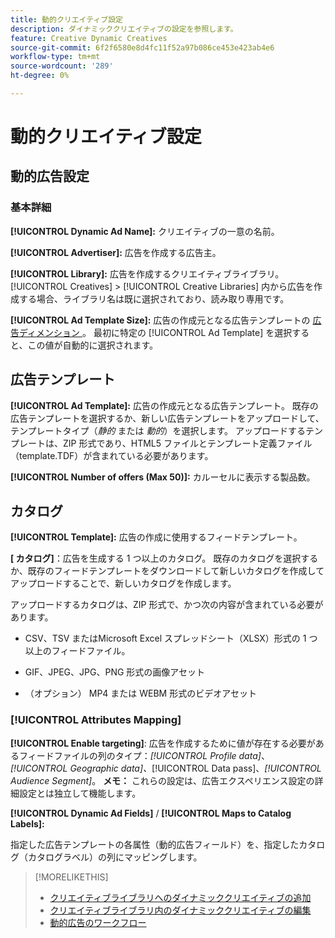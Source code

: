 ```yaml
---
title: 動的クリエイティブ設定
description: ダイナミッククリエイティブの設定を参照します。
feature: Creative Dynamic Creatives
source-git-commit: 6f2f6580e8d4fc11f52a97b086ce453e423ab4e6
workflow-type: tm+mt
source-wordcount: '289'
ht-degree: 0%

---
```


# 動的クリエイティブ設定

<!-- add a description -->

<!-- This looks the same for me for either HTML5 type as of 9/24:

## Dynamic ad settings for static HTML5 ads {#dynamic-ad-settings-static-html5}

### Basic Details

**[!UICONTROL Advertiser]:** The advertiser for which to create the ads.

**[!UICONTROL Library]:** The creative library in which to create the ads.

**[!UICONTROL Dynamic Ad Name]:** A unique name for the creative.

**[!UICONTROL Ad Template Size]:** The ad dimensions for the ad template from which to create the ad. If you first select a specific [!UICONTROL Ad Template], then this value is automatically selected.

**[!UICONTROL Ad Template Type]:** The type of ad template from which to create the ad: *[!UICONTROL Static HTML5]* or *[!UICONTROL Dynamic HTML5]*.  If you first select a specific [!UICONTROL Ad Template], then this value is automatically selected.

**[!UICONTROL Ad Template]:** The ad template from which to create the ad.

**[!UICONTROL clickURL]:** A valid landing page URL to which users are redirected when they click the ad.

### [!UICONTROL Attributes Details]

-->

## 動的広告設定 <!-- for dynamic HTML5 ads {#dynamic-ad-settings-dynamic-html5}-->

<!-- add a description -->

### 基本詳細

**[!UICONTROL Dynamic Ad Name]:** クリエイティブの一意の名前。

**[!UICONTROL Advertiser]:** 広告を作成する広告主。

**[!UICONTROL Library]:** 広告を作成するクリエイティブライブラリ。 [!UICONTROL Creatives] > [!UICONTROL Creative Libraries] 内から広告を作成する場合、ライブラリ名は既に選択されており、読み取り専用です。

**[!UICONTROL Ad Template Size]:** 広告の作成元となる広告テンプレートの [ 広告ディメンション ](/help/creative/creative-libraries/creative-sizes.md)。 最初に特定の [!UICONTROL Ad Template] を選択すると、この値が自動的に選択されます。

## 広告テンプレート

**[!UICONTROL Ad Template]:** 広告の作成元となる広告テンプレート。 既存の広告テンプレートを選択するか、新しい広告テンプレートをアップロードして、テンプレートタイプ（*静的* または *動的*）を選択します。 アップロードするテンプレートは、ZIP 形式であり、HTML5 ファイルとテンプレート定義ファイル（template.TDF）が含まれている必要があります。<!-- Need to add more specs for that -->

**[!UICONTROL Number of offers (Max 50)]:** カルーセルに表示する製品数。

## カタログ

**[!UICONTROL Template]:** 広告の作成に使用するフィードテンプレート。

**\[ カタログ\]**：広告を生成する 1 つ以上のカタログ。 既存のカタログを選択するか、既存のフィードテンプレートをダウンロードして新しいカタログを作成してアップロードすることで、新しいカタログを作成します。

アップロードするカタログは、ZIP 形式で、かつ次の内容が含まれている必要があります。

* CSV、TSV またはMicrosoft Excel スプレッドシート（XLSX）形式の 1 つ以上のフィードファイル。<!-- Need to add more specs for that -->

* GIF、JPEG、JPG、PNG 形式の画像アセット

* （オプション） MP4 または WEBM 形式のビデオアセット

### [!UICONTROL Attributes Mapping]

**[!UICONTROL Enable targeting]**: <!-- "targeting options/filters," but I don't think this means user targeting since that is set in the experience/ad on DSP --> 広告を作成するために値が存在する必要があるフィードファイルの列のタイプ：*[!UICONTROL Profile data]*、*[!UICONTROL Geographic data]、*[!UICONTROL Data pass]、*[!UICONTROL Audience Segment]*。  **メモ：** これらの設定は、広告エクスペリエンス設定の詳細設定とは独立して機能します。<!-- Clarify what qualifies for each, and explain more -->

**[!UICONTROL Dynamic Ad Fields]** / **[!UICONTROL Maps to Catalog Labels]:**

指定した広告テンプレートの各属性（動的広告フィールド）を、指定したカタログ（カタログラベル）の列にマッピングします。

>[!MORELIKETHIS]
>
>* [ クリエイティブライブラリへのダイナミッククリエイティブの追加 ](creative-add-dynamic.md)
>* [ クリエイティブライブラリ内のダイナミッククリエイティブの編集 ](creative-edit-dynamic.md)
>* [ 動的広告のワークフロー ](/help/creative/introduction/workflow-dynamic-ads.md)
